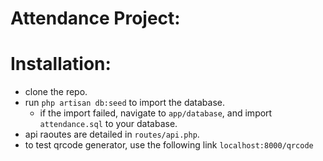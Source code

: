 # Attendance Project:

# Installation:
 - clone the repo.
 - run `php artisan db:seed` to import the database.
   - if the import failed, navigate to `app/database`, and import `attendance.sql` to your database.
 - api raoutes are detailed in `routes/api.php`.
 - to test qrcode generator, use the following link `localhost:8000/qrcode`
